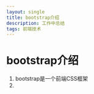 ```yaml
---
layout: single
title: bootstrap介绍
description: 工作中总结
tags: 前端技术
---
```

# bootstrap介绍
1. bootstrap是一个前端CSS框架
2. 